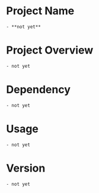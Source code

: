 # Project Name
    - **not yet**

# Project Overview
    - not yet

# Dependency
    - not yet


# Usage
    - not yet

# Version
    - not yet
